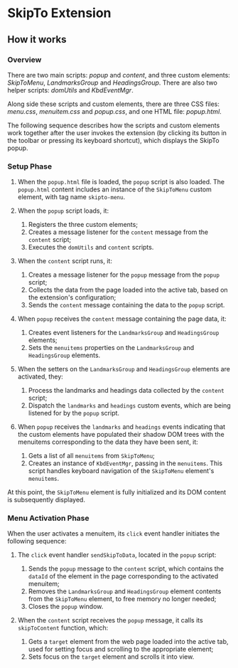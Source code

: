 # SkipTo Extension

## How it works

### Overview

There are two main scripts: *popup* and *content*, and three custom elements:
*SkipToMenu*, *LandmarksGroup* and *HeadingsGroup*. There are also two helper
scripts: *domUtils* and *KbdEventMgr*.

Along side these scripts and custom elements, there are three CSS files:
*menu.css*, *menuitem.css* and *popup.css*, and one HTML file: *popup.html*.

The following sequence describes how the scripts and custom elements work
together after the user invokes the extension (by clicking its button in the
toolbar or pressing its keyboard shortcut), which displays the SkipTo popup.

### Setup Phase

1. When the `popup.html` file is loaded, the `popup` script is also loaded.
   The `popup.html` content includes an instance of the `SkipToMenu` custom
   element, with tag name `skipto-menu`.

1. When the `popup` script loads, it:
    1. Registers the three custom elements;
    1. Creates a message listener for the `content` message from the
      `content` script;
    1. Executes the `domUtils` and `content` scripts.

1. When the `content` script runs, it:
    1. Creates a message listener for the `popup` message from the `popup`
       script;
    1. Collects the data from the page loaded into the active tab, based on
       the extension's configuration;
    1. Sends the `content` message containing the data to the `popup` script.

1. When `popup` receives the `content` message containing the page data, it:
    1. Creates event listeners for the `LandmarksGroup` and `HeadingsGroup`
       elements;
    1. Sets the `menuitems` properties on the `LandmarksGroup` and
      `HeadingsGroup` elements.

1. When the setters on the `LandmarksGroup` and `HeadingsGroup` elements are
    activated, they:
    1. Process the landmarks and headings data collected by the `content`
       script;
    1. Dispatch the `landmarks` and `headings` custom events, which are being
       listened for by the `popup` script.

1. When `popup` receives the `landmarks` and `headings` events indicating that
   the custom elements have populated their shadow DOM trees with the
   menuitems corresponding to the data they have been sent, it:
    1. Gets a list of all `menuitems` from `SkipToMenu`;
    1. Creates an instance of `KbdEventMgr`, passing in the `menuitems`. This
       script handles keyboard navigation of the `SkipToMenu` element's
       `menuitems`.

At this point, the `SkipToMenu` element is fully initialized and its DOM
content is subsequently displayed.

### Menu Activation Phase

When the user activates a menuitem, its `click` event handler initiates the
following sequence:

1. The `click` event handler `sendSkipToData`, located in the `popup` script:
    1. Sends the `popup` message to the `content` script, which contains the
      `dataId` of the element in the page corresponding to the activated
       menuitem;
    1. Removes the `LandmarksGroup` and `HeadingsGroup` element contents from
       the `SkipToMenu` element, to free memory no longer needed;
    1. Closes the `popup` window.

1. When the `content` script receives the `popup` message, it calls its
   `skipToContent` function, which:
    1. Gets a `target` element from the web page loaded into the active tab,
       used for setting focus and scrolling to the appropriate element;
    1. Sets focus on the `target` element and scrolls it into view.
